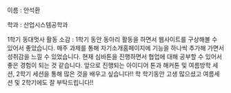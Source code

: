 
이름 : 안석환

학과 : 산업시스템공학과

1학기 동대멋사 활동 소감 : 1학기 동안 동아리 활동을 하면서 웹사이트를 구상해볼 수 있어서 좋았습니다. 매주 과제를 통해 자기소개홈페이지에 기능을 하나씩 추가해 가면서 성취감을 느낄 수 있었습니다. 현재 심바톤을 진행하면서 협업에 대해 공부할 수 있어서 좋은 경험이 되는 것 같습니다. 앞으로 진행되는 아이디어 톤과 해커톤 및 여름방학 세션, 2학기 세션을 통해 많은 것을 배우고 싶습니다!! 학 학기동안 고생 많으셨고 여름세션 및 2학기에도 잘 부탁드립니다!!  
